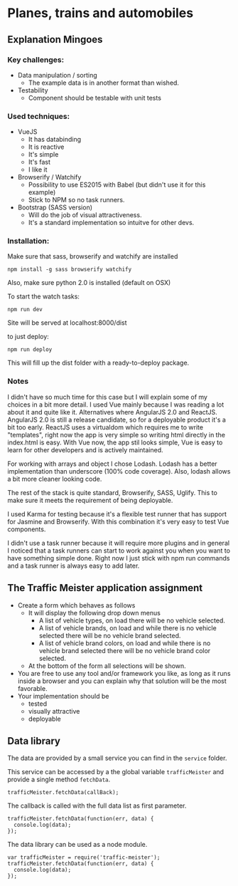 # Planes, trains and automobiles

## Explanation Mingoes
### Key challenges:
- Data manipulation / sorting
    - The example data is in another format than wished.
- Testability
    - Component should be testable with unit tests

### Used techniques: 
  - VueJS
      - It has databinding
      - It is reactive
      - It's simple
      - It's fast
      - I like it
  - Browserify / Watchify
      - Possibility to use ES2015 with Babel (but didn't use it for this example)
      - Stick to NPM so no task runners.
  - Bootstrap (SASS version)
      - Will do the job of visual attractiveness.
      - It's a standard implementation so intuitve for other devs.

### Installation:

Make sure that sass, browserify and watchify are installed
```
npm install -g sass browserify watchify
```
Also, make sure python 2.0 is installed (default on OSX)

To start the watch tasks:

```
npm run dev
```
Site will be served at localhost:8000/dist

to just deploy:

```
npm run deploy
```

This will fill up the dist folder with a ready-to-deploy package.

### Notes
I didn't have so much time for this case but I will explain some of my choices in a bit more detail. I used Vue mainly because I was reading a lot about it and quite like it. Alternatives where AngularJS 2.0 and ReactJS. AngularJS 2.0 is still a release candidate, so for a deployable product it's a bit too early. ReactJS uses a virtualdom which requires me to write "templates", right now the app is very simple so writing html directly in the index.html is easy. With Vue now, the app stil looks simple, Vue is easy to learn for other developers and is actively maintained.

For working with arrays and object I chose Lodash. Lodash has a better implementation than underscore (100% code coverage). Also, lodash allows a bit more cleaner looking code.

The rest of the stack is quite standard, Browserify, SASS, Uglify. This to make sure it meets the requirement of being deployable.  

I used Karma for testing because it's a flexible test runner that has support for Jasmine and Browserify. With this combination it's very easy to test Vue components.

I didn't use a task runner because it will require more plugins and in general I noticed that a task runners can start to work against you when you want to have something simple done. Right now I just stick with npm run commands and a task runner is always easy to add later.

## The Traffic Meister application assignment

 - Create a form which behaves as follows
    - It will display the following drop down menus
        - A list of vehicle types, on load there will be no vehicle selected.
        - A list of vehicle brands, on load and while there is no vehicle selected there will be no vehicle brand selected.
        - A list of vehicle brand colors, on load and while there is no vehicle brand selected there will be no vehicle brand color selected.
    - At the bottom of the form all selections will be shown.
  - You are free to use any tool and/or framework you like, as long as it runs inside a browser and you can explain why that solution will be the most favorable.
  - Your implementation should be
      - tested
      - visually attractive
      - deployable


## Data library

The data are provided by a small service you can find in the `service` folder.

This service can be accessed by a the global variable `trafficMeister` and provide a single method `fetchData`.

```
trafficMeister.fetchData(callBack);
```

The callback is called with the full data list as first parameter.

```
trafficMeister.fetchData(function(err, data) {
  console.log(data);
});
```

The data library can be used as a node module.

```
var trafficMeister = require('traffic-meister');
trafficMeister.fetchData(function(err, data) {
  console.log(data);
});
```
